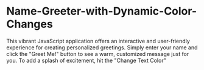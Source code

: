 # Name-Greeter-with-Dynamic-Color-Changes
This vibrant JavaScript application offers an interactive and user-friendly experience for creating personalized greetings. Simply enter your name and click the "Greet Me!" button to see a warm, customized message just for you. To add a splash of excitement, hit the "Change Text Color" 
